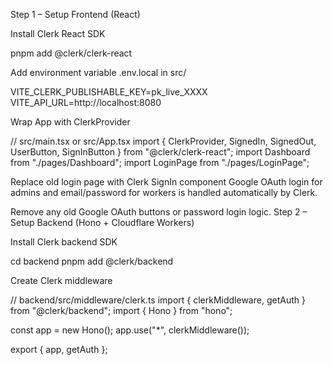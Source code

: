 Step 1 – Setup Frontend (React)

Install Clerk React SDK

pnpm add @clerk/clerk-react


Add environment variable .env.local in src/

VITE_CLERK_PUBLISHABLE_KEY=pk_live_XXXX
VITE_API_URL=http://localhost:8080


Wrap App with ClerkProvider

// src/main.tsx or src/App.tsx
import { ClerkProvider, SignedIn, SignedOut, UserButton, SignInButton } from "@clerk/clerk-react";
import Dashboard from "./pages/Dashboard";
import LoginPage from "./pages/LoginPage";

<ClerkProvider publishableKey={import.meta.env.VITE_CLERK_PUBLISHABLE_KEY}>
  <SignedIn>
    <UserButton />
    <Dashboard />
  </SignedIn>
  <SignedOut>
    <LoginPage />
  </SignedOut>
</ClerkProvider>


Replace old login page with Clerk SignIn component
Google OAuth login for admins and email/password for workers is handled automatically by Clerk.

Remove any old Google OAuth buttons or password login logic.
Step 2 – Setup Backend (Hono + Cloudflare Workers)

Install Clerk backend SDK

cd backend
pnpm add @clerk/backend


Create Clerk middleware

// backend/src/middleware/clerk.ts
import { clerkMiddleware, getAuth } from "@clerk/backend";
import { Hono } from "hono";

const app = new Hono();
app.use("*", clerkMiddleware());

export { app, getAuth };

